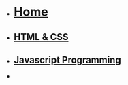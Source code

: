 <!-- docs/_sidebar.md -->
<!-- updated 19/09/24 -->
* [<h1>Home</h1>](/)
* [<h2>HTML & CSS</h2>](Block_1/README.md)
* [<h2>Javascript Programming</h2>](Block_JS/README.md)
* <!--

* [<h2>BabylonJS</h2>](Block_3/README.md)

* [<h2>Revision</h2>](Block_4/README.md)
   
  -->
